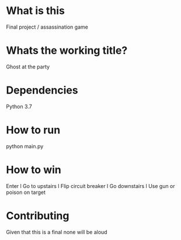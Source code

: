 # What is this
Final project / assassination game
# Whats the working title?
Ghost at the party
# Dependencies
Python 3.7
# How to run
python main.py
# How to win
Enter
    l
Go to upstairs
    l
Flip circuit breaker
    l
Go downstairs
    l
Use gun or poison on target 

# Contributing
Given that this is a final none will be aloud
